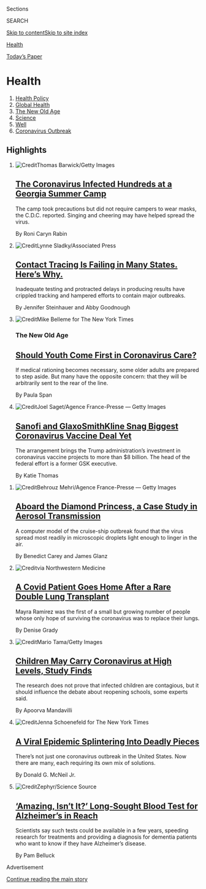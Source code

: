 <div id="app">

<div>

<div class="NYTAppHideMasthead css-zz1s19 e1suatyy0">

<div class="section css-ui9rw0 e1suatyy2">

<div class="css-11hrj97 er09x8g0">

<div class="css-6n7j50">

</div>

<span class="css-1dv1kvn">Sections</span>

<div class="css-10488qs">

<span class="css-1dv1kvn">SEARCH</span>

</div>

[Skip to content](#site-content)[Skip to site
index](#site-index)

</div>

<div id="masthead-section-label" class="css-1fnb9ct eaxe0e00">

[Health](https://www.nytimes.com/section/health)

</div>

<div class="css-10698na e1huz5gh0">

</div>

</div>

<div id="masthead-bar-one" class="section hasLinks css-15hmgas e1csuq9d3">

<div class="css-uqyvli e1csuq9d0">

</div>

<div class="css-1uqjmks e1csuq9d1">

</div>

<div class="css-9e9ivx">

[](https://myaccount.nytimes.com/auth/login?response_type=cookie&client_id=vi)

</div>

<div class="css-1bvtpon e1csuq9d2">

[Today’s
Paper](https://www.nytimes.com/section/todayspaper)

</div>

</div>

</div>

</div>

<div data-aria-hidden="false">

<div id="site-content" data-role="main">

<div id="collection-health" class="section css-15h4p1b e9abtgs0">

<div class="css-1j21atc e1svk9qx1">

<div class="css-fmiefx e1svk9qx2">

<div class="css-1hk7r2m eu54l5x0">

<div id="sponsor-wrapper" class="css-7a1pgi eaca97t0" type="sponsor" hidden="">

<div id="sponsor-slug" class="css-1l4mleb eaca97t1" hidden="">

Supported by

</div>

[Continue reading the main
story](#after-sponsor)

<div id="sponsor" class="ad sponsor-wrapper" style="text-align:left;height:100%;display:block">

</div>

<div id="after-sponsor">

</div>

</div>

</div>

</div>

<div class="css-nfcc9b e1svk9qx3">

<div class="css-vl9dhg e1svk9qx5">

<div class="css-1nrhkj6 e1svk9qx6">

# Health

<div class="follow-button-placeholder" data-collection-id="">

</div>

</div>

</div>

</div>

</div>

1.  [Health Policy](/section/health/policy)
2.  [Global Health](/column/global-health)
3.  [The New Old Age](/column/the-new-old-age)
4.  [Science](/section/science)
5.  [Well](/section/well/)
6.  [Coronavirus
Outbreak](/news-event/coronavirus)

<div class="css-4svvz1 ekkqrpp0">

<div id="collection-highlights-container" class="section css-18l1u7x e46isfb1">

<div class="template-1 css-gfgt40 ekkqrpp1">

## Highlights

1.  ![<span class="css-kvjpws e1oaj3zl2"><span class="css-1dv1kvn">Credit</span>Thomas
    Barwick/Getty
    Images</span>](https://static01.nyt.com/images/2020/07/31/science/31virus-camp01/merlin_173213445_1b4f2c23-3cd1-4419-95a4-4ce2d53fc649-jumbo.jpg)
    
    <div class="css-gjijuv">
    
    ## [The Coronavirus Infected Hundreds at a Georgia Summer Camp](/2020/07/31/health/coronavirus-children-camp.html)
    
    The camp took precautions but did not require campers to wear masks,
    the C.D.C. reported. Singing and cheering may have helped spread the
    virus.
    
    <span class="css-me3p27"></span><span class="css-1dydysp e4e4i5l3"></span><span class="css-9voj2j">By
    <span class="css-1baulvz last-byline" itemprop="name">Roni Caryn
    Rabin</span></span>
    
    </div>

2.  ![<span class="css-1nk1g0h e1oaj3zl2"><span class="css-1dv1kvn">Credit</span>Lynne
    Sladky/Associated
    Press</span>](https://static01.nyt.com/images/2020/07/28/science/28VIRUS-TRACE3/28VIRUS-TRACE3-videoLarge.jpg)
    
    <div class="css-10wtrbd">
    
    ## [Contact Tracing Is Failing in Many States. Here’s Why.](/2020/07/31/health/covid-contact-tracing-tests.html)
    
    Inadequate testing and protracted delays in producing results have
    crippled tracking and hampered efforts to contain major
    outbreaks.
    
    <span class="css-me3p27"></span><span class="css-1dydysp e4e4i5l3"></span><span class="css-9voj2j">By
    <span class="css-1baulvz" itemprop="name">Jennifer Steinhauer</span>
    and <span class="css-1baulvz last-byline" itemprop="name">Abby
    Goodnough</span></span>
    
    </div>

3.  ![<span class="css-1nk1g0h e1oaj3zl2"><span class="css-1dv1kvn">Credit</span>Mike
    Belleme for The New York
    Times</span>](https://static01.nyt.com/images/2020/08/04/science/31SCI-SPAN/31SCI-SPAN-videoLarge.jpg)
    
    <div class="css-10wtrbd">
    
    ### The New Old Age
    
    ## [Should Youth Come First in Coronavirus Care?](/2020/07/31/health/coronavirus-ethics-rationing-elderly.html)
    
    If medical rationing becomes necessary, some older adults are
    prepared to step aside. But many have the opposite concern: that
    they will be arbitrarily sent to the rear of the
    line.
    
    <span class="css-me3p27"></span><span class="css-1dydysp e4e4i5l3"></span><span class="css-9voj2j">By
    <span class="css-1baulvz last-byline" itemprop="name">Paula
    Span</span></span>
    
    </div>

4.  ![<span class="css-1nk1g0h e1oaj3zl2"><span class="css-1dv1kvn">Credit</span>Joel
    Saget/Agence France-Presse — Getty
    Images</span>](https://static01.nyt.com/images/2020/07/31/science/31VIRUS-SANOFI1/31VIRUS-SANOFI1-videoLarge.jpg)
    
    <div class="css-10wtrbd">
    
    ## [Sanofi and GlaxoSmithKline Snag Biggest Coronavirus Vaccine Deal Yet](/2020/07/31/health/covid-19-vaccine-sanofi-gsk.html)
    
    The arrangement brings the Trump administration’s investment in
    coronavirus vaccine projects to more than $8 billion. The head of
    the federal effort is a former GSK
    executive.
    
    <span class="css-me3p27"></span><span class="css-1dydysp e4e4i5l3"></span><span class="css-9voj2j">By
    <span class="css-1baulvz last-byline" itemprop="name">Katie
    Thomas</span></span>
    
    </div>

</div>

<div class="css-1xdhyk6 e46isfb0">

<div class="css-zk12ih ef6si7p0">

1.  ![<span class="css-1hhnwbi e1oaj3zl2"><span class="css-1dv1kvn">Credit</span>Behrouz
    Mehri/Agence France-Presse — Getty
    Images</span>](https://static01.nyt.com/images/2020/07/27/science/00VIRUS-DIAMOND1/00VIRUS-DIAMOND1-videoLarge.jpg)
    
    <div class="css-10wtrbd">
    
    ## [Aboard the Diamond Princess, a Case Study in Aerosol Transmission](/2020/07/30/health/diamond-princess-coronavirus-aerosol.html)
    
    A computer model of the cruise-ship outbreak found that the virus
    spread most readily in microscopic droplets light enough to linger
    in the
    air.
    
    <span class="css-me3p27"></span><span class="css-1dydysp e4e4i5l3"></span><span class="css-9voj2j">By
    <span class="css-1baulvz" itemprop="name">Benedict Carey</span> and
    <span class="css-1baulvz last-byline" itemprop="name">James
    Glanz</span></span>
    
    </div>

2.  ![<span class="css-1hhnwbi e1oaj3zl2"><span class="css-1dv1kvn">Credit</span>via
    Northwestern
    Medicine</span>](https://static01.nyt.com/images/2020/07/30/science/30VIRUS-LUNGTRANSPLANT-promo1/30VIRUS-LUNGTRANSPLANT-promo1-videoLarge.jpg)
    
    <div class="css-10wtrbd">
    
    ## [A Covid Patient Goes Home After a Rare Double Lung Transplant](/2020/07/30/health/Covid-lung-transplant.html)
    
    Mayra Ramirez was the first of a small but growing number of people
    whose only hope of surviving the coronavirus was to replace their
    lungs.
    
    <span class="css-me3p27"></span><span class="css-1dydysp e4e4i5l3"></span><span class="css-9voj2j">By
    <span class="css-1baulvz last-byline" itemprop="name">Denise
    Grady</span></span>
    
    </div>

3.  ![<span class="css-1hhnwbi e1oaj3zl2"><span class="css-1dv1kvn">Credit</span>Mario
    Tama/Getty
    Images</span>](https://static01.nyt.com/images/2020/08/01/science/30VIRUS-CHILDREN1/30VIRUS-CHILDREN1-videoLarge.jpg)
    
    <div class="css-10wtrbd">
    
    ## [Children May Carry Coronavirus at High Levels, Study Finds](/2020/07/30/health/coronavirus-children.html)
    
    The research does not prove that infected children are contagious,
    but it should influence the debate about reopening schools, some
    experts
    said.
    
    <span class="css-me3p27"></span><span class="css-1dydysp e4e4i5l3"></span><span class="css-9voj2j">By
    <span class="css-1baulvz last-byline" itemprop="name">Apoorva
    Mandavilli</span></span>
    
    </div>

4.  ![<span class="css-1hhnwbi e1oaj3zl2"><span class="css-1dv1kvn">Credit</span>Jenna
    Schoenefeld for The New York
    Times</span>](https://static01.nyt.com/images/2020/07/30/science/30VIRUS-FUTURE6-jump/merlin_174438045_0ea9fc15-a773-4e95-909e-863972c145d7-videoLarge.jpg)
    
    <div class="css-10wtrbd">
    
    ## [A Viral Epidemic Splintering Into Deadly Pieces](/2020/07/29/health/coronavirus-future-america.html)
    
    There’s not just one coronavirus outbreak in the United States. Now
    there are many, each requiring its own mix of
    solutions.
    
    <span class="css-me3p27"></span><span class="css-1dydysp e4e4i5l3"></span><span class="css-9voj2j">By
    <span class="css-1baulvz last-byline" itemprop="name">Donald G.
    McNeil
    Jr.</span></span>
    
    </div>

5.  ![<span class="css-1hhnwbi e1oaj3zl2"><span class="css-1dv1kvn">Credit</span>Zephyr/Science
    Source</span>](https://static01.nyt.com/images/2020/07/28/science/28ALZHEIMERS/28ALZHEIMERS-videoLarge.jpg)
    
    <div class="css-10wtrbd">
    
    ## [‘Amazing, Isn’t It?’ Long-Sought Blood Test for Alzheimer’s in Reach](/2020/07/28/health/alzheimers-blood-test.html)
    
    Scientists say such tests could be available in a few years,
    speeding research for treatments and providing a diagnosis for
    dementia patients who want to know if they have Alzheimer’s
    disease.
    
    <span class="css-me3p27"></span><span class="css-1dydysp e4e4i5l3"></span><span class="css-9voj2j">By
    <span class="css-1baulvz last-byline" itemprop="name">Pam
    Belluck</span></span>
    
    </div>

</div>

</div>

</div>

<div id="mid1-wrapper" class="css-1mn4oms eaca97t0" type="rank">

<div id="mid1-slug" class="css-1tag3rd eaca97t1">

Advertisement

</div>

[Continue reading the main
story](#after-mid1)

<div id="mid1" class="ad mid1-wrapper" style="text-align:center;height:100%;display:block">

</div>

<div id="after-mid1">

</div>

</div>

<div class="section 5-band css-jhqenn ep7jkp60">

## [From Well](/section/well)

[More in From Well
    »](/section/well)

1.  ![<span class="css-1hhnwbi e1oaj3zl2"><span class="css-1dv1kvn">Credit</span>Hana
    Asano for The New York
    Times</span>](https://static01.nyt.com/images/2020/08/04/well/physed-runner/physed-runner-videoLarge-v2.jpg)
    
    <div class="css-10wtrbd">
    
    ## [Is Your Blood Sugar Undermining Your Workouts?](/2020/07/29/well/move/blood-sugar-diet-foods-workouts-exercise-muscles.html)
    
    Eating a diet high in sugar and processed foods could dent our
    long-term health in part by changing how well our bodies respond to
    exercise.
    
    <span class="css-me3p27"></span><span class="css-1dydysp e4e4i5l3"></span><span class="css-9voj2j">By
    <span class="css-1baulvz last-byline" itemprop="name">Gretchen
    Reynolds</span></span>
    
    </div>

2.  ![<span class="css-1hhnwbi e1oaj3zl2"><span class="css-1dv1kvn">Credit</span>Gracia
    Lam</span>](https://static01.nyt.com/images/2020/07/28/science/WEL-BRODY-YOUTHEATINGDISORDER/WEL-BRODY-YOUTHEATINGDISORDER-videoLarge.jpg)
    
    <div class="css-10wtrbd">
    
    ## [With Eating Disorders, Looks Can Be Deceiving](/2020/07/27/well/eat/eating-disorders.html)
    
    Distorted eating behaviors occur in young people irrespective of
    their weight, gender, race, ethnicity or sexual
    orientation.
    
    <span class="css-me3p27"></span><span class="css-1dydysp e4e4i5l3"></span><span class="css-9voj2j">By
    <span class="css-1baulvz last-byline" itemprop="name">Jane E.
    Brody</span></span>
    
    </div>

3.  ![<span class="css-1hhnwbi e1oaj3zl2"><span class="css-1dv1kvn">Credit</span>Getty
    Images</span>](https://static01.nyt.com/images/2020/07/27/well/27klass-special/27klass-special-videoLarge.jpg)
    
    <div class="css-10wtrbd">
    
    ## [The Pandemic’s Toll on Children With Special Needs and Their Parents](/2020/07/27/well/family/children-special-needs-pandemic.html)
    
    Missing social contacts and altered routines, disturbed sleep and
    eating habits can be particularly intense for the kids with
    developmental
    challenges.
    
    <span class="css-me3p27"></span><span class="css-1dydysp e4e4i5l3"></span><span class="css-9voj2j">By
    <span class="css-1baulvz last-byline" itemprop="name">Perri Klass,
    M.D.</span></span>
    
    </div>

4.  ![<span class="css-1hhnwbi e1oaj3zl2"><span class="css-1dv1kvn">Credit</span>Gracia
    Lam</span>](https://static01.nyt.com/images/2020/07/28/science/WEL-BRODY-YOUTHEATINGDISORDER/WEL-BRODY-YOUTHEATINGDISORDER-videoLarge.jpg)
    
    <div class="css-10wtrbd">
    
    ## [Weekly Health Quiz: Covid, Weight Gain and Intermittent Fasting](/interactive/2020/07/31/well/live/31healthquiz-07312020.html)
    
    Test your knowledge of this week’s health
    news.
    
    <span class="css-me3p27"></span><span class="css-1dydysp e4e4i5l3"></span><span class="css-9voj2j">By
    <span class="css-1baulvz last-byline" itemprop="name">Toby
    Bilanow</span></span>
    
    </div>

5.  ![<span class="css-1hhnwbi e1oaj3zl2"><span class="css-1dv1kvn">Credit</span>Furze
    Chan</span>](https://static01.nyt.com/images/2020/07/22/multimedia/00well-loneliness/00well-loneliness-videoLarge.jpg)
    
    <div class="css-10wtrbd">
    
    ## [Pandemic Loneliness in Late Life](/2020/07/30/well/mind/pandemic-loneliness-in-late-life.html)
    
    Many seniors comply with the physical distancing and stay-at-home
    orders, even as we understand that social isolation generates the
    lethal byproducts of
    loneliness.
    
    <span class="css-me3p27"></span><span class="css-1dydysp e4e4i5l3"></span><span class="css-9voj2j">By
    <span class="css-1baulvz last-byline" itemprop="name">Susan
    Gubar</span></span>
    
    </div>

</div>

<div class="section 5-band css-jhqenn ep7jkp60">

## [The Coronavirus Outbreak](/news-event/coronavirus)

[More in The Coronavirus Outbreak
    »](/news-event/coronavirus)

1.  ![<span class="css-1hhnwbi e1oaj3zl2"><span class="css-1dv1kvn">Credit</span></span>](https://static01.nyt.com/images/2020/07/30/us/coronavirus-school-reopening-risk-promo-1596150335713/coronavirus-school-reopening-risk-promo-1596150335713-videoLarge.jpg)
    
    <div class="css-10wtrbd">
    
    ## [The Risk That Students Could Arrive at School With the Coronavirus](/interactive/2020/07/31/us/coronavirus-school-reopening-risk.html)
    
    New estimates show that large parts of the country would likely see
    infected students if classrooms opened
    now.
    
    <span class="css-me3p27"></span><span class="css-1dydysp e4e4i5l3"></span><span class="css-9voj2j">By
    <span class="css-1baulvz" itemprop="name">James Glanz</span>,
    <span class="css-1baulvz" itemprop="name">Benedict Carey</span> and
    <span class="css-1baulvz last-byline" itemprop="name">Matthew
    Conlen</span></span>
    
    </div>

2.  ![<span class="css-1hhnwbi e1oaj3zl2"><span class="css-1dv1kvn">Credit</span>Lynne
    Sladky/Associated
    Press</span>](https://static01.nyt.com/images/2020/07/28/science/28VIRUS-TRACE3/28VIRUS-TRACE3-videoLarge.jpg)
    
    <div class="css-10wtrbd">
    
    ## [Contact Tracing Is Failing in Many States. Here’s Why.](/2020/07/31/health/covid-contact-tracing-tests.html)
    
    Inadequate testing and protracted delays in producing results have
    crippled tracking and hampered efforts to contain major
    outbreaks.
    
    <span class="css-me3p27"></span><span class="css-1dydysp e4e4i5l3"></span><span class="css-9voj2j">By
    <span class="css-1baulvz" itemprop="name">Jennifer Steinhauer</span>
    and <span class="css-1baulvz last-byline" itemprop="name">Abby
    Goodnough</span></span>
    
    </div>

3.  ![<span class="css-1hhnwbi e1oaj3zl2"><span class="css-1dv1kvn">Credit</span></span>](https://static01.nyt.com/images/2020/07/28/us/covid-19-colleges-universities-promo-1595989754637/covid-19-colleges-universities-promo-1595989754637-videoLarge-v5.jpg)
    
    <div class="css-10wtrbd">
    
    ## [More Than 6,600 Coronavirus Cases Have Been Linked to U.S. Colleges](/interactive/2020/07/28/us/covid-19-colleges-universities.html)
    
    A Times survey of hundreds of schools represents the most
    comprehensive look at the toll the virus has already taken on the
    country’s colleges and
    universities.
    
    <span class="css-me3p27"></span><span class="css-1dydysp e4e4i5l3"></span><span class="css-9voj2j">By
    <span class="css-1baulvz" itemprop="name">Weiyi Cai</span>,
    <span class="css-1baulvz" itemprop="name">Danielle Ivory</span>,
    <span class="css-1baulvz" itemprop="name">Mitch Smith</span>,
    <span class="css-1baulvz" itemprop="name">Alex Lemonides</span> and
    <span class="css-1baulvz last-byline" itemprop="name">Lauryn
    Higgins</span></span>
    
    </div>

4.  ![<span class="css-1hhnwbi e1oaj3zl2"><span class="css-1dv1kvn">Credit</span>Jeremy
    M. Lange for The New York
    Times</span>](https://static01.nyt.com/images/2020/07/30/business/30virus-retailmasks-sub/28virus-retailmasks-sub-videoLarge-v3.jpg)
    
    <div class="css-10wtrbd">
    
    ## [A Wrinkle in Stores’ Mask Policies: Enforcement](/2020/07/29/business/coronavirus-masks-stores-walmart.html)
    
    A number of large retailers have said that all customers must wear
    masks, but some employees have been told they cannot force those who
    refuse.
    
    <span class="css-me3p27"></span><span class="css-1dydysp e4e4i5l3"></span><span class="css-9voj2j">By
    <span class="css-1baulvz last-byline" itemprop="name">Michael
    Corkery</span></span>
    
    </div>

5.  ![<span class="css-1hhnwbi e1oaj3zl2"><span class="css-1dv1kvn">Credit</span>John
    Macdougall/Agence France-Presse — Getty
    Images</span>](https://static01.nyt.com/images/2020/08/01/business/01virus-briefing-protest/merlin_175197072_6c6f2dc3-e3cc-4f60-a729-b3757acafdcb-videoLarge.jpg)
    
    <div class="css-10wtrbd">
    
    ## [Thousands March Against Virus Measures in Berlin](/video/world/europe/100000007268465/coronavirus-protest-germany.html)
    
    An estimated 17,000 people defied social-distancing and mask
    requirements in a protest supported by neo-Nazi groups, conspiracy
    theorists as well as Germans who said they were fed up with the
    restrictions.
    
    <span class="css-me3p27"></span><span class="css-1dydysp e4e4i5l3"></span><span class="css-9voj2j">By
    <span class="css-1baulvz last-byline" itemprop="name">Reuters</span></span>
    
    </div>

</div>

<div id="mid2-wrapper" class="css-1mn4oms eaca97t0" type="rank">

<div id="mid2-slug" class="css-1tag3rd eaca97t1">

Advertisement

</div>

[Continue reading the main
story](#after-mid2)

<div id="mid2" class="ad mid2-wrapper" style="text-align:center;height:100%;display:block">

</div>

<div id="after-mid2">

</div>

</div>

</div>

<div class="css-185go5a e1o5byef0">

<div class="css-15cbhtu">

  - [Latest](#stream-panel)
  - <span class="css-6n7j50">Search</span>
    <div class="control">
    <div class="label-container css-1dv1kvn">
    Search
    </div>
    <div class="css-wm4t3d">
    **<span id="clear-search-input" class="css-1dv1kvn">Clear this text
    input</span>
    </div>
    </div>
    <span class="css-1iovbfw"></span>

<div id="stream-panel" class="section css-8msx5b e1jz0cab1">

<div class="css-13mho3u">

1.  
    
    <div class="css-1cp3ece">
    
    <div class="css-1l4spti">
    
    [](/2020/08/01/world/coronavirus-covid-19.html)
    
    <div class="css-79elbk">
    
    ![](https://static01.nyt.com/images/2020/07/16/us/us-briefing-promo-image-print/us-briefing-promo-image-thumbWide.jpg?quality=75&auto=webp&disable=upscale)
    
    </div>
    
    ## Coronavirus Live Updates: $600-a-Week Lifeline for Jobless Expires as Officials Convene on Capitol Hill
    
    Thousands in Berlin protest Germany’s coronavirus measures. The
    virus is picking up speed in the
    Midwest.
    
    <div class="css-1nqbnmb ea5icrr0">
    
    </div>
    
    </div>
    
    <div class="css-1lc2l26 e1xfvim33">
    
    </div>
    
    </div>

2.  
    
    <div class="css-1cp3ece">
    
    <div class="css-1l4spti">
    
    [](/2020/08/01/world/asia/coronavirus-vaccine-india.html)
    
    <div class="css-79elbk">
    
    ![](https://static01.nyt.com/images/2020/08/02/world/02virus-india-vaccine/merlin_175095756_ab6859c7-a529-4f1f-809d-0b4ccf992203-thumbWide.jpg?quality=75&auto=webp&disable=upscale)
    
    </div>
    
    ## Indian Billionaires Bet Big on Head Start in Coronavirus Vaccine Race
    
    The world’s largest vaccine producer, the Serum Institute, announced
    a plan to make hundreds of millions of doses of an unproven
    inoculation. It’s a gamble with a huge upside. And huge risks.
    
    <div class="css-1nqbnmb ea5icrr0">
    
    By <span class="css-1n7hynb">Jeffrey
    Gettleman</span>
    
    </div>
    
    </div>
    
    <div class="css-1lc2l26 e1xfvim33">
    
    </div>
    
    </div>

3.  
    
    <div class="css-1cp3ece">
    
    <div class="css-1l4spti">
    
    [](/2020/08/01/science/Covid-bats.html)
    
    <div class="css-79elbk">
    
    ![](https://static01.nyt.com/images/2020/08/04/science/29VIRUS-BATS1/29VIRUS-BATS1-thumbWide.jpg?quality=75&auto=webp&disable=upscale)
    
    </div>
    
    ## Can Humans Give Coronavirus to Bats, and Other Wildlife?
    
    Federal agencies suggest caution in U.S. bat research to avoid
    transmitting the novel coronavirus to wildlife.
    
    <div class="css-1nqbnmb ea5icrr0">
    
    By <span class="css-1n7hynb">James
    Gorman</span>
    
    </div>
    
    </div>
    
    <div class="css-1lc2l26 e1xfvim33">
    
    </div>
    
    </div>

4.  
    
    <div class="css-1cp3ece">
    
    <div class="css-1l4spti">
    
    [](/2020/07/31/obituaries/roland-johnson-overlooked.html)
    
    <div class="css-79elbk">
    
    ![](https://static01.nyt.com/images/2020/08/03/multimedia/03overlooked-johnson-01/00overlooked-johnson-01-thumbWide.jpg?quality=75&auto=webp&disable=upscale)
    
    </div>
    
    ## Overlooked No More: Roland Johnson, Who Fought to Shut Down Institutions for the Disabled
    
    He survived 13 years of neglect and abuse, including sexual assault,
    at the notorious Pennhurst State School and Hospital outside
    Philadelphia before emerging as a champion for the disabled.
    
    <div class="css-1nqbnmb ea5icrr0">
    
    By <span class="css-1n7hynb">Glenn
    Rifkin</span>
    
    </div>
    
    </div>
    
    <div class="css-1lc2l26 e1xfvim33">
    
    </div>
    
    </div>

5.  
    
    <div class="css-1cp3ece">
    
    <div class="css-1l4spti">
    
    [](/2020/07/31/world/coronavirus-covid-19.html)
    
    <div class="css-79elbk">
    
    ![](https://static01.nyt.com/images/2020/07/16/us/us-briefing-promo-image-print/us-briefing-promo-image-thumbWide.jpg?quality=75&auto=webp&disable=upscale)
    
    </div>
    
    ## A $600-a-Week Lifeline for Unemployed Americans Expires After an Impasse in Washington
    
    California became the first state to reach 500,000 total coronavirus
    cases. Once the site of a major outbreak, Italy now offers lessons
    for keeping the virus in
    check.
    
    <div class="css-1nqbnmb ea5icrr0">
    
    </div>
    
    </div>
    
    <div class="css-1lc2l26 e1xfvim33">
    
    </div>
    
    </div>

6.  
    
    <div class="css-1cp3ece">
    
    <div class="css-1l4spti">
    
    [](/2020/07/31/world/asia/indonesia-coronavirus.html)
    
    <div class="css-79elbk">
    
    ![](https://static01.nyt.com/images/2020/07/31/world/31virus-indonesia-1/31virus-indonesia-1-thumbWide-v2.jpg?quality=75&auto=webp&disable=upscale)
    
    </div>
    
    ## In Indonesia, False Virus Cures Pushed by Those Who Should Know Better
    
    In the absence of a unified message from the national government,
    local officials and opportunists have filled the gap with
    misinformation and quack remedies.
    
    <div class="css-1nqbnmb ea5icrr0">
    
    By <span class="css-1n7hynb">Richard C.
    Paddock</span>
    
    </div>
    
    </div>
    
    <div class="css-1lc2l26 e1xfvim33">
    
    </div>
    
    </div>

7.  
    
    <div class="css-1cp3ece">
    
    <div class="css-1l4spti">
    
    [](/2020/07/30/style/masks-in-public-coronavirus.html)
    
    <div class="css-79elbk">
    
    ![](https://static01.nyt.com/images/2011/07/28/fashion/social_inline/social_inline-thumbWide-v6.jpg?quality=75&auto=webp&disable=upscale)
    
    </div>
    
    ### <span class="css-m70j1g">Social Q’s</span>
    
    ## How Can I (Kindly) Tell People to Wear Masks in Public?
    
    Our advice columnist tested a few possible lines. Here’s how that
    went.
    
    <div class="css-1nqbnmb ea5icrr0">
    
    By <span class="css-1n7hynb">Philip
    Galanes</span>
    
    </div>
    
    </div>
    
    <div class="css-1lc2l26 e1xfvim33">
    
    </div>
    
    </div>

8.  
    
    <div class="css-1cp3ece">
    
    <div class="css-1l4spti">
    
    [](/2020/07/30/world/coronavirus-covid-19.html)
    
    <div class="css-79elbk">
    
    ![](https://static01.nyt.com/images/2020/07/16/us/us-briefing-promo-image-print/us-briefing-promo-image-thumbWide.jpg?quality=75&auto=webp&disable=upscale)
    
    </div>
    
    ## Fauci to Testify Before Congress on Coronavirus Response
    
    Federal U.S. jobless benefits are set to expire after lawmakers
    failed to make a deal. Herman Cain died after being hospitalized
    with the
    virus.
    
    <div class="css-1nqbnmb ea5icrr0">
    
    </div>
    
    </div>
    
    <div class="css-1lc2l26 e1xfvim33">
    
    </div>
    
    </div>

9.  
    
    <div class="css-1cp3ece">
    
    <div class="css-1l4spti">
    
    [](/2020/07/30/health/covid-19-vaccine-monkeys.html)
    
    <div class="css-79elbk">
    
    ![](https://static01.nyt.com/images/2020/07/30/science/30VIRUS-MONKEYS1/30VIRUS-MONKEYS1-thumbWide.jpg?quality=75&auto=webp&disable=upscale)
    
    </div>
    
    ## Johnson & Johnson’s Coronavirus Vaccine Protects Monkeys, Study Finds
    
    It’s the second study in a week to report promising results in
    monkeys for a vaccine candidate. But the real test will come with
    human trials that are now underway.
    
    <div class="css-1nqbnmb ea5icrr0">
    
    By <span class="css-1n7hynb">Carl
    Zimmer</span>
    
    </div>
    
    </div>
    
    <div class="css-1lc2l26 e1xfvim33">
    
    </div>
    
    </div>

10. 
    
    <div class="css-1cp3ece">
    
    <div class="css-1l4spti">
    
    [](/2020/07/30/upshot/coronavirus-republican-voting.html)
    
    <div class="css-79elbk">
    
    ![](https://static01.nyt.com/images/2020/07/23/upshot/masks-by-outbreak-severity-2-1595448230829/masks-by-outbreak-severity-2-1595448230829-thumbWide.png?quality=75&auto=webp&disable=upscale)
    
    </div>
    
    ## As Covid Has Become a Red-State Problem, Too, Have Attitudes Changed?
    
    There’s still a persistent partisan gap in the level of concern and
    in mask wearing.
    
    <div class="css-1nqbnmb ea5icrr0">
    
    By <span class="css-1n7hynb">Robert Gebeloff</span>
    
    </div>
    
    </div>
    
    <div class="css-1lc2l26 e1xfvim33">
    
    </div>
    
    </div>

<div class="css-13mho3u">

<div class="css-1t62hi8">

<div class="css-1stvaey">

Show
More

<div>

<div style="border:0;clip:rect(0 0 0 0);height:1px;margin:-1px;overflow:hidden;white-space:nowrap;padding:0;width:1px;position:absolute" data-role="log" data-aria-live="assertive">

</div>

<div style="border:0;clip:rect(0 0 0 0);height:1px;margin:-1px;overflow:hidden;white-space:nowrap;padding:0;width:1px;position:absolute" data-role="log" data-aria-live="assertive">

</div>

<div style="border:0;clip:rect(0 0 0 0);height:1px;margin:-1px;overflow:hidden;white-space:nowrap;padding:0;width:1px;position:absolute" data-role="log" data-aria-live="polite">

</div>

<div style="border:0;clip:rect(0 0 0 0);height:1px;margin:-1px;overflow:hidden;white-space:nowrap;padding:0;width:1px;position:absolute" data-role="log" data-aria-live="polite">

</div>

</div>

</div>

</div>

</div>

</div>

<div class="css-g6hk37 supplemental">

<div id="mid3-wrapper" class="css-10wkyv7 eaca97t0" type="lede">

<div id="mid3-slug" class="css-1tag3rd eaca97t1">

Advertisement

</div>

[Continue reading the main
story](#after-mid3)

<div id="mid3" class="ad mid3-wrapper" style="text-align:center;height:100%;display:block;min-height:250px">

</div>

<div id="after-mid3">

</div>

</div>

## Follow Us

<div class="module-body">

  - [**<span data-aria-hidden="true">@nythealth</span><span class="css-1dv1kvn">twitter
    page for
    @nythealth</span>](https://twitter.com/nythealth)
  - [**<span data-aria-hidden="true">NYTimesScience</span><span class="css-1dv1kvn">facebook
    page for
    NYTimesScience</span>](https://www.facebook.com/NYTimesScience)
  - [**<span data-aria-hidden="true">WellNYT</span><span class="css-1dv1kvn">facebook
    page for
    WellNYT</span>](https://www.facebook.com/WellNYT)
  - [**<span data-aria-hidden="true">@nytimeswell</span><span class="css-1dv1kvn">twitter
    page for @nytimeswell</span>](https://twitter.com/nytimeswell)

</div>

<div id="mktg-wrapper" class="css-oxle51 eaca97t0" type="mktg">

<div id="mktg-slug" class="css-1tag3rd eaca97t1">

Advertisement

</div>

[Continue reading the main
story](#after-mktg)

<div id="mktg" class="ad mktg-wrapper" style="text-align:center;height:100%;display:block">

</div>

<div id="after-mktg">

</div>

</div>

</div>

</div>

</div>

</div>

</div>

</div>

## Site Index

<div>

</div>

## Site Information Navigation

  - [© <span>2020</span> <span>The New York Times
    Company</span>](https://help.nytimes.com/hc/en-us/articles/115014792127-Copyright-notice)

<!-- end list -->

  - [NYTCo](https://www.nytco.com/)
  - [Contact
    Us](https://help.nytimes.com/hc/en-us/articles/115015385887-Contact-Us)
  - [Work with us](https://www.nytco.com/careers/)
  - [Advertise](https://nytmediakit.com/)
  - [T Brand Studio](http://www.tbrandstudio.com/)
  - [Your Ad
    Choices](https://www.nytimes.com/privacy/cookie-policy#how-do-i-manage-trackers)
  - [Privacy](https://www.nytimes.com/privacy)
  - [Terms of
    Service](https://help.nytimes.com/hc/en-us/articles/115014893428-Terms-of-service)
  - [Terms of
    Sale](https://help.nytimes.com/hc/en-us/articles/115014893968-Terms-of-sale)
  - [Site
    Map](https://spiderbites.nytimes.com)
  - [Help](https://help.nytimes.com/hc/en-us)
  - [Subscriptions](https://www.nytimes.com/subscription?campaignId=37WXW)

</div>

</div>

